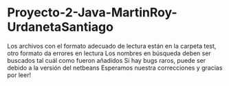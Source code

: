 ﻿# Proyecto-2-Java-MartinRoy-UrdanetaSantiago

 Los archivos con el formato adecuado de lectura están en la carpeta test, otro formato da errores en lectura
 Los nombres en búsqueda deben ser buscados tal cuál como fueron añadidos
 Si hay bugs raros, puede ser debido a la versión del netbeans
 Esperamos nuestra correcciones y gracias por leer!
